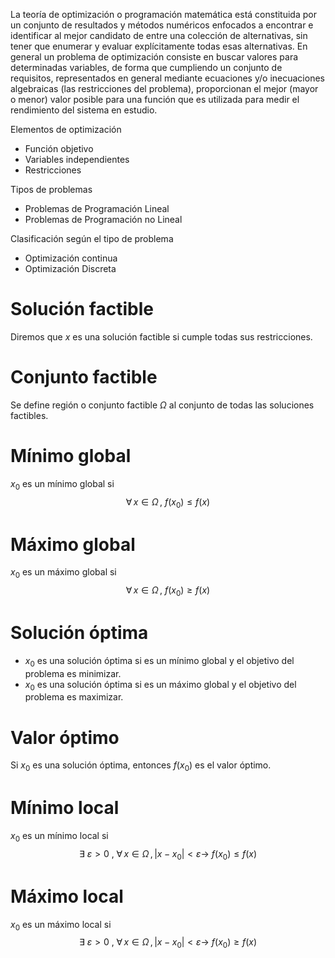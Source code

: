 
La teoría de optimización o programación matemática está constituida por un conjunto de resultados y métodos numéricos enfocados a encontrar e identificar al mejor candidato de entre una colección de alternativas, sin tener que enumerar y evaluar
explícitamente todas esas alternativas. 
En general un problema de optimización consiste en buscar valores para determinadas variables, de forma que cumpliendo un conjunto de requisitos, representados en general mediante ecuaciones y/o inecuaciones algebraicas (las restricciones del problema), proporcionan el mejor (mayor o menor) valor posible para una función que es
utilizada para medir el rendimiento del sistema en estudio.


Elementos de optimización
- Función objetivo
- Variables independientes
- Restricciones

Tipos de problemas
- Problemas de Programación Lineal
- Problemas de Programación no Lineal

Clasificación según el tipo de problema
- Optimización continua
- Optimización Discreta

# Solución factible
Diremos que $x$ es una solución factible si cumple todas sus restricciones.

# Conjunto factible
Se define región o conjunto factible $\Omega$ al conjunto de todas las soluciones factibles.

# Mínimo global
$x_0$ es un mínimo global si
$$
\forall \, x \in \Omega \, , \ f(x_0) \leq f(x)
$$

# Máximo global
$x_0$ es un máximo global si
$$
\forall \, x \in \Omega \, , \ f(x_0) \geq f(x)
$$

# Solución óptima
- $x_0$ es una solución óptima si es un mínimo global y el objetivo del problema es minimizar.
- $x_0$ es una solución óptima si es un máximo global y el objetivo del problema es maximizar.

# Valor óptimo
Si $x_0$ es una solución óptima, entonces $f(x_0)$ es el valor óptimo.


# Mínimo local
$x_0$ es un mínimo local si
$$
\exists \ \varepsilon > 0 \ , \ \forall  \, x \in \Omega \, , |x-x_0| < \varepsilon \rightarrow \ f(x_0) \leq f(x)
$$

# Máximo local
$x_0$ es un máximo local si
$$
\exists \ \varepsilon > 0 \ , \ \forall  \, x \in \Omega \, , |x-x_0| < \varepsilon \rightarrow \ f(x_0) \geq f(x)
$$



